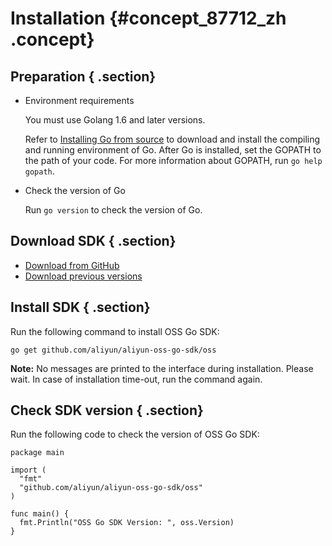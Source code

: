 # Installation {#concept_87712_zh .concept}

## Preparation { .section}

-   Environment requirements

    You must use Golang 1.6 and later versions.

    Refer to [Installing Go from source](https://golang.org/doc/install/source) to download and install the compiling and running environment of Go. After Go is installed, set the GOPATH to the path of your code. For more information about GOPATH, run `go help gopath`.

-   Check the version of Go

    Run `go version` to check the version of Go.


## Download SDK { .section}

-    [Download from GitHub](https://github.com/aliyun/aliyun-oss-go-sdk) 
-    [Download previous versions](https://github.com/aliyun/aliyun-oss-go-sdk/releases) 

## Install SDK { .section}

Run the following command to install OSS Go SDK:

```language-bash
go get github.com/aliyun/aliyun-oss-go-sdk/oss

```

**Note:** No messages are printed to the interface during installation. Please wait. In case of installation time-out, run the command again.

## Check SDK version { .section}

Run the following code to check the version of OSS Go SDK:

```language-bash
package main

import (
  "fmt"
  "github.com/aliyun/aliyun-oss-go-sdk/oss"
)

func main() {
  fmt.Println("OSS Go SDK Version: ", oss.Version)
}

```

